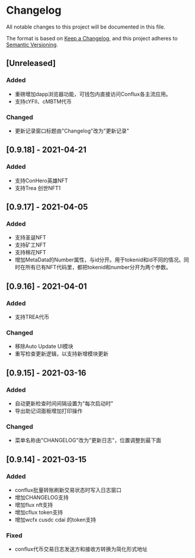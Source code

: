 # Changelog

All notable changes to this project will be documented in this file.

The format is based on [Keep a Changelog](https://keepachangelog.com/en/1.0.0/),
and this project adheres to [Semantic Versioning](https://semver.org/spec/v2.0.0.html).

## [Unreleased]
### Added
- 重磅增加dapp浏览器功能，可钱包内直接访问Conflux各主流应用。
- 支持cYFII、cMBTM代币

### Changed
- 更新记录窗口标题由"Changelog"改为"更新记录"

## [0.9.18] - 2021-04-21
### Added
- 支持ConHero英雄NFT
- 支持Trea 创世NFT1

## [0.9.17] - 2021-04-05
### Added
- 支持圣诞NFT
- 支持矿工NFT
- 支持棉花NFT
- 增加MetaData的Number属性，与id分开。用于tokenid和id不同的情况。同时在所有已有NFT代码里，都把tokenid和number分开为两个参数。

## [0.9.16] - 2021-04-01
### Added
- 支持TREA代币

### Changed
- 移除Auto Update UI模块
- 重写检查更新逻辑，以支持新增模块更新

## [0.9.15] - 2021-03-16

### Added
- 自动更新检查时间间隔设置为"每次启动时"
- 导出助记词面板增加打印操作

### Changed
- 菜单名称由"CHANGELOG"改为"更新日志"，位置调整到最下面

## [0.9.14] - 2021-03-15

### Added
- conflux批量转账刷新交易状态时写入日志窗口
- 增加CHANGELOG支持
- 增加flux nft支持
- 增加cflux token支持
- 增加wcfx cusdc cdai 的token支持

### Fixed
- conflux代币交易日志发送方和接收方转换为简化形式地址



[^_^]:http://jbt.github.io/markdown-editor/ 

[^_^]:## [Unreleased]